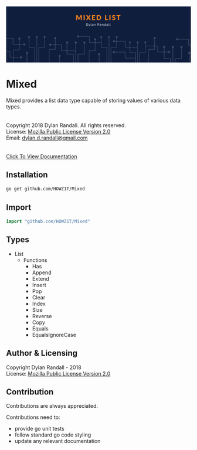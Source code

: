 ![mixed list image](mixed.png)

# Mixed
Mixed provides a list data type capable of storing values of various data types.
<br><br><br>
Copyright 2018 Dylan Randall. All rights reserved.<br>
License: [Mozilla Public License Version 2.0](LICENSE)<br>
Email: [dylan.d.randall@gmail.com](mailto:dylan.d.randall@gmail.com)
<br><br><br>
[Click To View Documentation](https://godoc.org/github.com/HOWZ1T/Mixed)

## Installation
```bash
go get github.com/HOWZ1T/Mixed
```

## Import
```go
import "github.com/HOWZ1T/Mixed"
```

## Types
- List
    - Functions
        - Has
        - Append
        - Extend
        - Insert
        - Pop
        - Clear
        - Index
        - Size
        - Reverse
        - Copy
        - Equals
        - EqualsIgnoreCase

## Author & Licensing
 Copyright Dylan Randall - 2018<br>
 License: [Mozilla Public License Version 2.0](LICENSE)

## Contribution
 Contributions are always appreciated.<br>
 
 Contributions need to:
  - provide go unit tests
  - follow standard go code styling
  - update any relevant documentation
